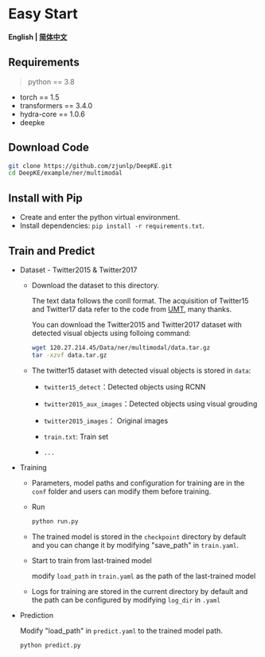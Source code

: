 # Easy Start

<p align="left">
    <b> English | <a href="https://github.com/zjunlp/DeepKE/blob/main/example/ner/multimodal/README_CN.md">简体中文</a> </b>
</p>

## Requirements

> python == 3.8

- torch == 1.5
- transformers == 3.4.0
- hydra-core == 1.0.6
- deepke

## Download Code

```bash
git clone https://github.com/zjunlp/DeepKE.git
cd DeepKE/example/ner/multimodal
```

## Install with Pip

- Create and enter the python virtual environment.
- Install dependencies: `pip install -r requirements.txt`.

## Train and Predict

- Dataset - Twitter2015 & Twitter2017

  - Download the dataset to this directory.

    The text data follows the conll format.
    The acquisition of Twitter15 and Twitter17 data refer to the code from [UMT](https://github.com/jefferyYu/UMT/), many thanks.

    You can download the Twitter2015 and Twitter2017 dataset with detected visual objects using folloing command:

    ```bash
    wget 120.27.214.45/Data/ner/multimodal/data.tar.gz
    tar -xzvf data.tar.gz
    ```

  - The twitter15 dataset with detected visual objects is stored in `data`:
    - `twitter15_detect`：Detected objects using RCNN
    - `twitter2015_aux_images`：Detected objects using visual grouding

    - `twitter2015_images`： Original images

    - `train.txt`: Train set

    - `...`

- Training

  - Parameters, model paths and configuration for training are in the `conf` folder and users can modify them before training.

  - Run

    ```bash
    python run.py
    ```

  - The trained model is stored in the `checkpoint` directory by default and you can change it by modifying "save_path" in `train.yaml`.

  - Start to train from last-trained model<br>

    modify `load_path` in `train.yaml` as the path of the last-trained model

  - Logs for training are stored in the current directory by default and the path can be configured by modifying `log_dir` in `.yaml`

- Prediction
  
  Modify "load_path" in `predict.yaml` to the trained model path.
  ```bash
  python predict.py
  ```